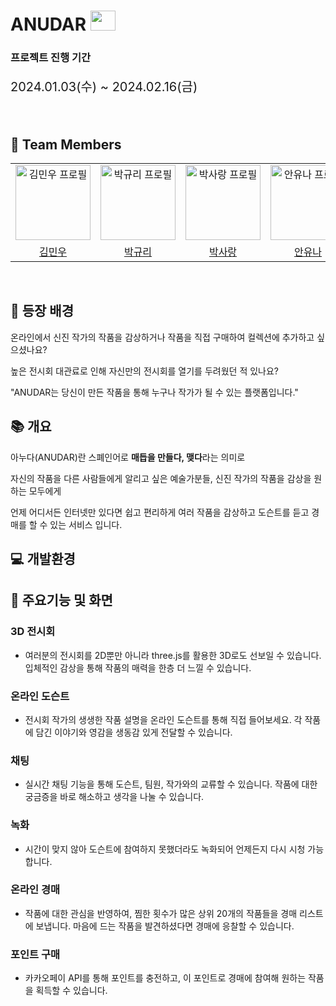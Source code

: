 # ANUDAR <img src="image.png" alt="" width="40" height="32"/>

### 프로젝트 진행 기간
<p style="font-size: 20px;">2024.01.03(수) ~ 2024.02.16(금)</p>
<br>

## 🤗 Team Members

<div style="text-align: left;">
    <table>
        <tr>
            <td align="center">
            <img src="front/public/asset/images/김민우.png" alt="김민우 프로필" width="120" height="120" />
            </td>
            <td align="center">
                <img src="front/public/asset/images/박규리.png" alt="박규리 프로필" width="120" height="120" />
            </td>
            <td align="center">
                <img src="front/public/asset/images/박사랑.png" alt="박사랑 프로필" width="120" height="120" />
            </td>
            <td align="center">
                <img src="front/public/asset/images/안유나.png" alt="안유나 프로필" width="120" height="120" />
            </td>
            <td align="center">
                <img src="front/public/asset/images/조수현.png" alt="조수현 프로필" width="120" height="120" />
            </td>
            <td align="center">
                <img src="front/public/asset/images/현수연.png" alt="현수연 프로필" width="120" height="120" />
            </td>
        </tr>
        <tr>
        <td align="center">
            <a href="https://github.com/nks211?tab=repositories">
            김민우
            </a>
        </td>
        <td align="center">
            <a href="https://github.com/rigoood">
            박규리
            </a>
        </td>
        <td align="center">
            <a href="https://github.com/sarang682">
            박사랑
            </a>
        </td>
        <td align="center">
            <a href="https://github.com/YUNA-AHN">
            안유나
            </a>
        </td>
        <td align="center">
            <a href="https://github.com/">
            조수현
            </a>
        </td>
            <td align="center">
            <a href="https://github.com/suyeon-hyeon">
            현수연
            </a>
        </td>
        </tr>
    </table>
</div>
<br>


## 🎈 등장 배경


온라인에서 신진 작가의 작품을 감상하거나 작품을 직접 구매하여 컬렉션에 추가하고 싶으셨나요?

높은 전시회 대관료로 인해 자신만의 전시회를 열기를 두려웠던 적 있나요?

"ANUDAR는 당신이 만든 작품을 통해 누구나 작가가 될 수 있는 플랫폼입니다."
<br>



## 📚 개요

아누다(ANUDAR)란 스폐인어로 <strong>매듭을 만들다, 맺다</strong>라는 의미로

자신의 작품을 다른 사람들에게 알리고 싶은 예술가분들, 신진 작가의 작품을 감상을 원하는 모두에게

언제 어디서든 인터넷만 있다면 쉽고 편리하게
여러 작품을 감상하고 도슨트를 듣고 경매를 할 수 있는 서비스 입니다.
<br>


## 💻 개발환경




## 🚀 주요기능 및 화면

### 3D 전시회
- 여러분의 전시회를 2D뿐만 아니라 three.js를 활용한 3D로도 선보일 수 있습니다. 입체적인 감상을 통해 작품의 매력을 한층 더 느낄 수 있습니다.

### 온라인 도슨트 
- 전시회 작가의 생생한 작품 설명을 온라인 도슨트를 통해 직접 들어보세요. 각 작품에 담긴 이야기와 영감을 생동감 있게 전달할 수 있습니다.

### 채팅
- 실시간 채팅 기능을 통해 도슨트, 팀원, 작가와의 교류할 수 있습니다. 작품에 대한 궁금증을 바로 해소하고 생각을 나눌 수 있습니다.

### 녹화
- 시간이 맞지 않아 도슨트에 참여하지 못했더라도 녹화되어 언제든지 다시 시청 가능합니다.

### 온라인 경매
- 작품에 대한 관심을 반영하여, 찜한 횟수가 많은 상위 20개의 작품들을 경매 리스트에 보냅니다. 마음에 드는 작품을 발견하셨다면 경매에 응찰할 수 있습니다.

### 포인트 구매
- 카카오페이 API를 통해 포인트를 충전하고, 이 포인트로 경매에 참여해 원하는 작품을 획득할 수 있습니다.